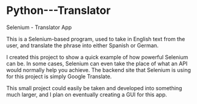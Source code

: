 # Python---Translator
Selenium - Translator App


This is a Selenium-based program, used to take in English text from the user, and translate the phrase into either Spanish or German.

I created this project to show a quick example of how powerful Selenium can be. In some cases, Selenium can even take the place of what an API would normally help you achieve. 
The backend site that Selenium is using for this project is simply Google Translate. 

This small project could easily be taken and developed into something much larger, and I plan on eventually creating a GUI for this app. 

